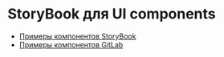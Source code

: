 # StoryBook для UI components

- [Примеры компонентов StoryBook](https://5ccbc373887ca40020446347-veirmpnupy.chromatic.com/?path=/story/avatar--large&globals=backgrounds.grid:!false;backgrounds.value:!hex(333333))
- [Примеры компонентов GitLab](https://gitlab-org.gitlab.io/gitlab-ui/?path=/docs/charts-bar-chart--docs)
